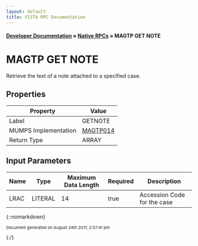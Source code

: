 ```yaml
---
layout: default
title: VISTA RPC Documentation
---
```


#### [Developer Documentation](../index) &#187; [Native RPCs](TableOfContents) &#187; MAGTP GET NOTE<br/>
# MAGTP GET NOTE

Retrieve the text of a note attached to a specified case.

## Properties

Property | Value
--- | ---
Label | GETNOTE
MUMPS Implementation | [MAGTP014](http://code.osehra.org/dox/Routine_MAGTP014_source.html)
Return Type | ARRAY


## Input Parameters

Name | Type | Maximum Data Length | Required | Description
--- | --- | --- | --- | ---
LRAC | LITERAL | 14 | true | Accession Code for the case



{::nomarkdown} <br/><p style="font-size: 11px">Document generated on August 24th 2017, 2:57:41 pm</p>{:/}